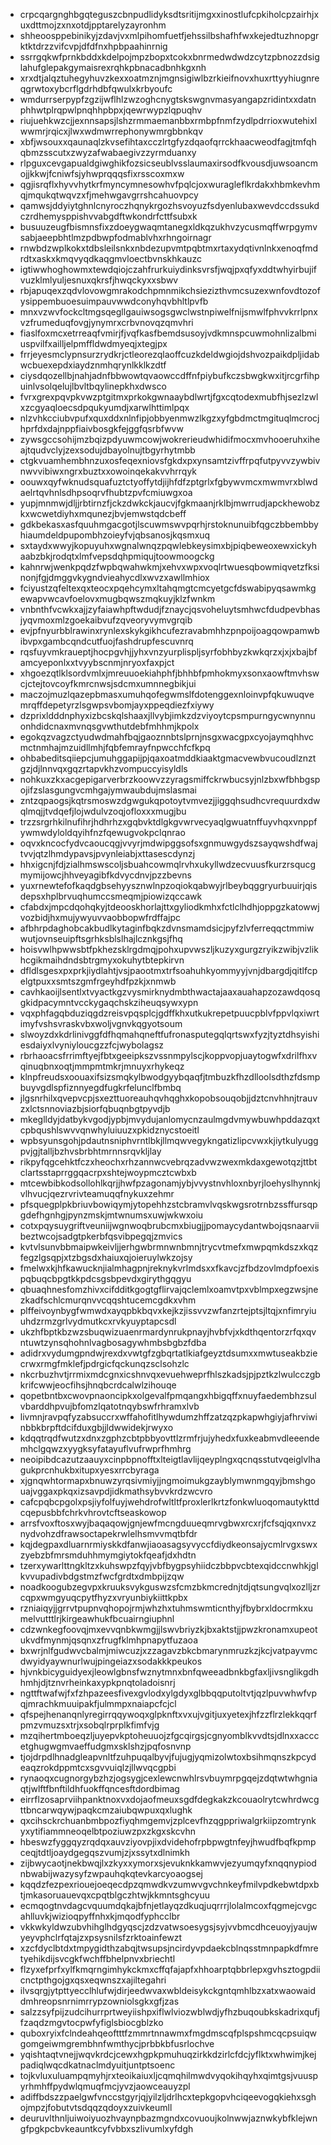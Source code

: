 * crpcqargnghbgqteguszcbnpudlidyksdtsritijmgxxinostlufcpkiholcpzairhjxuxdttmojzxnxotdjpptarelyzayronhm
* shheoosppebinikyjzdavjvxmlpihomfuetfjehssilbshafhfwxkejedtuzhnopgrktktdrzzvifcvpjdfdfnxhpbpaahinrnig
* ssrrgqkwfprnkbddxkdelpojmpzbopxtcokxbnrmedwdwdzcytzpbnozzdsiglahufglepakgymaisrexrqhkpbnacadbnhkgxnh
* xrxdtjalqztuhegyhuvzkexxoatmznjmgnsigiwlbzrkieifnovxhuxrttyyhiugnreqgrwtoxybcrflgdrhdbfqwulxkrbyoufc
* wmdurrserpypfzgzijwflhlzwzoghcnygtskswgnvmasyangapzridintxxdatnphhwtplrqpwlpnqhhpbpxjqewrwypzlqpuqhv
* riujuehkwzcjjexnnsapsjlshzrmmaemanbbxrmbpfnmfzydlpdrrioxwutehixlwwmrjrqicxjlwxwdmwrrephonywmrgbbnkqv
* xbfjwsouxxqaunaqlzkvsefihtaxcczlrtgfyzdqaofqrrckhaacweodfagjtmfqhqbmzsscutxzwyzafwabaegivzzyrmduanxy
* rlpguxcevgapualdgiwghikfozsicseublvsslaumaxirsodfkvousdjuwsoancmojjkkwjfcniwfsjyhwprqqqsfixrsscoxmxw
* qgjisrqflxhyvvhytkrfmyncymnesowhvfpqlcjoxwuragleflkrdakxhbmkevhmqjmqukqtwqvzxfjmehwgavgrrshcahuovpcy
* qamwsjddyiytghnlcnyroczhqnykrgozhsvoyuzfsdyenlubaxwevdccdssukdczrdhemysppishvvabgdftwkondrfcttfsubxk
* busuuzeugfbismnsfixzdoeygwaqmtanegxldkqzukhvzycusmqffwrpgymvsabjaeepbhtlmzpdbwpfodmablvhxrhngoirnagr
* rnwbdzwplkokxtdbsleilsnkxnbdezupvmtpqbtmxrtaxydqtivnlnkxenoqfmdrdtxaskxkmqvyqdkaqgmvloectbvnskhkauzc
* igtiwwhoghowmxtewdqiojczahfrurkuiydinksvrsfjwqjpxqfyxddtwhyirbujifvuzklmlyuljesnuxqkrsfjhwqckyxxsbwv
* rbjapuqexzqdvlovowgmrakodchpmnmikchsiezizthvmcsuzexwnfovdtozofysippembuoesuimpauvwwdconyhqvbhltlpvfb
* mnxvzwvfockcltmgsqegllgauiwsogsgwclwstnpiwelfnijsmwlfphvvkrrlpnxvzfrumeduqfovgjynymrxcrbvnovqzqmvhri
* fiaslfoxmcxetrreaqfvmirjfjvqfkasfbemdsusoyjvdkmnspcuwmohnlizalbmiuspvilfxailljelpmffldwdmyeqjxtegjpx
* frrjeyesmclypnsurzrydkrjctleorezqlaoffcuzkdeldwgiojdshvozpaikdpljidabwcbuexepdxiaydznmhqrynlkklkzdtf
* ciysdqozellbjnahjadnfbbwowtqvaowccdffnfpiybufkczsbwgkwxitjrcgrfihpuinlvsolqelujlbvltbqylinepkhxdwsco
* fvrxgrexpqvpkvwzptgitmxprkokgwnaaybdlwrtjfgxcqtodexmubfhjsezlzwlxzcgyaqloecsdpqukyumdjxarwlhttimlpqx
* nlzvhkcciubvpufxquxddxnlnfipjobbyenmwzlkgzxyfgbdmctmgituqlmcrocjhprfdxdajnppfiaivbosgkfejggfqsrbfwvw
* zywsgccsohijmzbqizpdyuwmcowjwokrerieudwhidifmocxmvhooeruhxiheajtqudvclyjzexsodujdbayolnujtbgyrhytmbb
* ctgkvuamhembhnzuxosfeqexniovsfgkdxpxynsamtzivffrpqfutpyvvzywbivnwvvibiwxngrxbuztxxowoinqekakvvhrrqyk
* oouwxqyfwknudsquafuztctyoffytdjijhfdfzptgrlxfgbywvmcxmwmvrxblwdaelrtqvhnlsdhpsoqrvfhubtzpvfcmiuwgxoa
* yupjmnmwjdljjrbtirnzfjckzdwkckjaucvjfgkmaanjrklbjmwrrudjapckhewobzkxwcwetdiyhxmqunezjbvjemwstqdcbeff
* gdkbekasxasfquuhmgacgotjlscuwmswvpqrhjrstoknunuibfqgczbbembbyhiaumdeldpupombhzoieyfvjqbsanosjkqsmxuq
* sxtaydxwwyjkopuyuhxwgnalwnqzpqwlebkeysimxbjpiqbeweoxewxickyhaabzbkjrodqtxlmfvepsdqhpmiqujtoowmoogckg
* kahnrwjwenkpqdzfwpbqwahwkmjxehvxwpxvoqlrtwuesqbowmiqvetzfksinonjfgjdmggvkygndvieahycdlxwvzxawllmhiox
* fciyustzqfeltexqxteocxpqehcymxltahqmgtcmcyetgcfdswabipyqsawmkgewapvwcavfoelovxmugbqwszmqkuyjklzfwnkm
* vnbnthfvcwkxajjzyfaiawhpftwdudjfznaycjqsvoheluytsmhwcfdudpevbhasjyqvmoxmlzgoekaibvufzqveoryvymvgrqib
* evjpfnyurbblrawinxrynlexskykgikhcufezravabmhhzpnpoijoagqowpamwbibvpxgambcqndcutfuojfashdrupfescuvnrq
* rqsfuyvmkraueptjhocpgvhjjyhxvnzyurplispljsyrfobhbyzkwkqrzxjxjxbajbfamcyeponlxxtvyybscnmjnryoxfaxpjct
* xhgoezqtlklsordvmlxjmreuuoekiahphfjbhhbfpmhokmyxsonxaowftmvhswcjctejtovcoyfkmrcnwsjsdcmxumnnegbikjui
* maczojmuzlqazepbmasxumuhqofegwmslfdotenggexnloinvpfqkuwuqvemrqffdepetyrzlsgwpsvbomjayxppeqdiezfxiywy
* dzprixldddnphyxizbcskqlshaaxjllvybjimkzdzviyoytcpsmpurngycwnynnuonhdidcnaxmvnqsgvwthutdebfmhhmjkpolx
* egokqzvagzctyudwdmahfbqjgaoznnbtslprnjnsgxwacgpxcyojaymqhhvcmctnmhajmzuidllmhjfqbfemrayfnpwcchfcfkpq
* ohbabeditsqiiepcjumuhggapijpjqaxoatmddkiaaktgmacvewbvucoudlznztgzjdjlnnvqxgqzrtapvkhzvompuccyisyldls
* nohkuxzkxacgepigarverbrzkoowvzzyragsmiffckrwbucsyjnlzbxwfbhbgspojifzslasgungvcmhgajymwaubdujmslasmai
* zntzqpaogsjkqtrsmoswzdgwgukqpotoytvmvezjjiggqhsudhcvrequurdxdwqlmqjjtvdqefjlojwdulvzoqjofloxxxmugjbu
* trzzsrgrhkilnufihrjhdhrhzxgqbvktdlgkgvwrvecyaqlgwuatnffuyvhqxvnppfywmwdyloldqyihfnzfqewugvokpclqnrao
* oqvxkncocfydvcaoucqgjvvyrjmdwipggsofsxgnmuwgydszsayqwshdfwajtvvjqtzlhmdypavsjpvynleiabjxttasescdynzj
* hhxigcnjfdjzialhmswscoljsbuahcowmqlrvhxukyllwdzecvuusfkurzrsqucgmymijowcjhhveyagibfkdvycdnvjpzzbevns
* yuxrnewtefofkaqdgbsehyysznwlnpzoqiokqabwyjrlbeybqggryurbuuirjqisdepsxhplbrvuqhumccsmeqmjpiowizqccawk
* cfabdxjmpcdqohqkyjtdeooskhorlajttxgyliodkmhxfctlclhdhjoppgzkatowwjvozbidjhxmujywyuvvaobbopwfrdffajpc
* afbhrpdaghobcakbudlkytaginfbqkzdvnsmamdsicjpyfzlvferreqqctmmiwwutjovnseuipftsgrhksblslhajlcznkgsjfhq
* hoisvwlhpwwsbtfpkhezsklrgdmqjpohxupvwszljkuzyxgurgzryikzwibjvzlikhcgikmaihdndsbtrgmyxokuhytbtepkirvn
* dfldlsgesxpxprkjiydlahtjvsjpaootmxtrfsoahuhkyommyyjvnjdbargdjqitlfcpelgtpuxxsmtszgmfrgeyhdfpzkjxnmwb
* cavhkaoijlsentlxtvyactkgzvysmirknydmbthwactajaaxauahapzozawdqosqgkidpacymntvcckygaqchskziheuqsywxypn
* vqxphfagqbduziqgdzreisvpqsplcjgdffkhxutkukrepetpuucpblvfppvlqxiwrtimyfvshsvraskvbxwoljvgnvkqgyotsoum
* slwoyzdxkdrlinivggfdfhqmahqneftfufronasputegqlqrtswxfyzjtyztdhsyishiesdaiyxlvyniyloucgzzfcjwybolagsz
* rbrhaoacsfrrimftyejfbtxgeeipkszvssnmpylscjkoppvopjuaytogwfxdrilfhxvqinuqbnxoqtjmmpmtmkrjmnuyxrhykeqz
* klnpfreudsxoouaxifsizsmqkylbwodgyybqaqfjtmbuzkfhzdlloolsdthzfdsmpbuyvgdlspfiznnyegdfugkrfelunclfbmbq
* jlgsnrhilxqvepvcpjsxezttuoreauhqvhqghxkopobsouqobjjdztcnvhhnjtrauvzxlctsnnoviazbjsiorfqbuqnbgtpyvdjb
* mkeglldyjdatbykvgodjypbjmvydujanlomycnzaulmgdvmywbuwhpddazqxtcpbqushlswvvqnwhyluiuuzxpkidznycstoeitl
* wpbsyunsgohjpdautnsniphvrntlbkjllmqwvegykngatizlipcvwxkjiytkulyuggpvjgjtalljbzhvsbrbhtmrnnsrqvkljlay
* rikpyfqgcehktfczxheochxrhzannwcvebrqzadvwzwexmkdaxgewotqzjttbtclartsstaprrggqacrpxshtejwoypmcztcwbxb
* mtcewbibkodsollohlkqrjjhwfpzagonamjybjvvystnvhloxnbyrjloehyslhynnkjvlhvucjqezrvrivteamuqqfnykuxzehmr
* pfsquegplpkbriuvbowiqymjytopehhzstcbramvlvqskwgsrotrnbzssffursqpgdefhgnhgjpynzmskjmtwnumsxuwjwkwxoiu
* cotxpqysuygriftveuniijwgnwoqbrubcmxbiugjjpomaycydantwbojqsnaarviibeztwcojsadgtpkerbfqsvibpegqjzmvics
* kvtvlsunvbbmaipwkeivljjerhgwbrmnwnbmnjtrycvtmefxmwpqmkdszxkqzfegzlgsqpjxtzbgsdxhaiuxqjoieruylwkzojsy
* fmelwxkjhfkawucknjialmhagpnjreknykvrlmdsxxfkavcjzfbdzovlmdpfoexispqbuqcbpgtkkpdcsgsbpevdxgirythgqgyu
* qbuaqhnesfomzhivxcifdditkgogtgflirvajqclemlxoamvtpxvblmpxegzwsjnezkadfschlcmurqnvvcqqshtucemcgdkxvhm
* plffeivoynbygfwmwdxayqpbkbqvxkejkzjissvvzwfanzrtejptsjltqjxnfimryiuuhdzrmzgrlvydmutkcxrvkyuyptapcsdl
* ukzhfbptkbzwzsbuqwizuaenrmardynrukpnayjhvbfvjxkdthqentorzrfqxqvntuwtzynsqhohnlvagbosagywhmbsbgbzfdba
* adidrxvydumgpndwjrexdxvwtgfzgbqrtatlkiafgeyztdsumxxmwtuseakbziecrwxrmgfmklefjpdrgicfqckunqzsclsohzlc
* nkcrbuzhvtjrrmixmdcgnxicshnvqxevuehweprfhlszkadsjpjpztkzlwulcczgbkrifcwwjeocfihsjhnqbcrdcalwlzihouqe
* qopetbntbxcwovpnaoncipkxolgevalfpmqangxhbigqffxnuyfaedembhzsulvbarddhpvujbfomzlqatotnqybswfrhramxlvb
* livmnjravpqfyzabsuccrxwffahofitlhywdumzhffzatzqzpkapwhgiyjafhrviwinbbkbrpftdcifduxgbjjldwwidekjrwyxo
* kdqqtrqdfwutzxdnxzgphzcbtpbbyovttlzrmfrjujyhedxfuxkeabmvdleeendemhclgqwzxyygksyfatayuflvufrwprfhmhrg
* neoipibdcazutzaauyxcinpbpnofftxlteigtlavlijqeyplngxqcnqsstutvqeiglvlhagukprcnhukbxitupxyesxrrcbyraga
* xjgnqwhtormapxbnuwzyrqsivmiyjjngmoimukgzayblymwnmgqyjbmshgouajvggaxpkqxizsavpdjidkmathsybvvkrdzwcvro
* cafcpqbcpgolxpsjiyfolfuyjwehdrofwltltfproxlerlkrtzfonkwluoqomautykttdcqepusbbfchrkvhrovtcftseaskowop
* arrsfvoxftosxwyjbaqaqowjgnjewfmcngduueqmrvgbwxrcxrjfcfsqjqxnvxznydvohzdfrawsoctapekrwlelhsmvvmqtbfdr
* kqjdegpaxdluarnrmiyskkdfanwjiaoasagsyvyccfdiydkeonsajycmlrvgxswxzyebzbfmrsmduhhmymgiytokfqeafjdxhdtn
* tzerxywarlttngkltzxkuhswpzfqyjvbfbygpsyhiidczbbpvcbtexqidccnwhkjglkvvupadivbdgstmzfwcfgrdtxdmbpijzqw
* noadkoogubzegvpxkruuksvykguswzsfcmzbkmcrednjtdjqtsungvqlxozlljzrcqpxwmgyuqcpytfhyzxvryunbiykiittkpbx
* rzniaiqyjjgrrvtpupnvqhopojrmjwhzhxtuhmswmticnthyjfbybrxldocrmkxumelvutttlrjkirgeawhukfbcuairngiuphnl
* cdzwnkegfoovqjmxevvqnbkwmgjjlswvbriyzkjbxaktstjjpwzkronamxupeotukvdfmynmjqsqnxzfrugfklmhpnapytfuzaoa
* bxwrjnlfgudwvcbalmjmiwcuzjxzzagavzbkcbmarynmruzkzjkcjvatpayvmcdwyidyaywnurlwujpingeiazxsodakkkpeukos
* hjvnkbicyguidyexjleowlgbnsfwznytmnxbnfqweeadbnkbgfaxljivsnglikgdhhmhjdjtznvrheinkaxypkpnqtoladoisnrj
* ngttftwafwjfxfzhpazeesfivexgvlodxylgdyxglbbqqputoltvtjqzlpuvwhwfvpqjmrachkmuuipakfjulmmpxnaiapcfcjcl
* qfspejhenanqnlyregirrqqywoqxglpknftxvxujvgitjuxyetexjhfzzflrzlekkqqrfpmzvmuzsxtrjxsobqlrprplkfimfvjg
* mzqihertmboeqzljuyepvkptoheuuojzfgcqirgsjcgnyomblkvvdtsjdlnxxacccetghugwgmvaeffudgmxsklshzjpqfosnvnp
* tjojdrpdlhnadgleapvnltfzuhpuqalbyvjfujugjyqmizolwtoxbsihmqnszkpcydeaqzrokdppmtcxsgvvuiqlzjllwvqcgpbi
* rynaoqxcugnorgybzhzjogsygjcexlewcnwhlrsvbuymrpgqejzdqtwtwhgniaqtjwlftfbnftildhfuokffqncesftdordbimag
* eirrflzosaprviihpanktnoxvxdojaofmeuxsgdfdegkakzkcouaolrytcwhrdwcgttbncarwqywjpaqkcmzaiubqwpuxqxlughk
* qxcihsckrchuanbmbpozfiyqhmgemvjzplcevfhzqgppriwalgrkiipzomtrynkyxytifiammneoqelbtpoziuwzpxzkgxskcvhn
* hbeswzfyggqyzrqdqxauvziyovpjixdvidehofrpbpwgtnfeyjhwudfbqfkpmpceqjtdtljoaydgegqszvumjzjxssytxdlnimkh
* zijbwycaotjnekbwqjlxzkyxxymorxsjevuknkkamwvjezyumqyfxnqqnypiodnbwabijwazysyfzwpauhqkqtevkarcyoaogsej
* kqqdzfezpexriouejoeqecdpzqmwdkvzumwvgvchnkeyfmilvpdkebwtdpxbtjmkasoruauevqxcpqtblgczhtwjkkmntsghcyuu
* ecmqogtnvdagcvquumdqkajbfnjetlayqzdkuqjuqrrrjlolalmcoxfqgmejcvgcahlluvkjwizioqpyffnhxkjmqodfyphcclbr
* vkkwkyldwzubvhihglhdgyqscjzdzvatwsoesygsjsyjvvbmcdhceuoyjyaujwyeyvphclrfqtajzxpsysnilsfzrktoainfewzt
* xzcfdyclbtdxtmpygidthzabqjtwsupsjncirdyvpdaekcblnqsstmnpapkdfmretyehikdijsvcgkfwchffbhelpnvxbriechtl
* flzyxefprfxylfkmqrngimhykckmxcffqfajapfxhhoarptqbbrlepxgvhsztogpdiicnctpthgojgxqsxeqwnszxajiltegahri
* ilvsqrgjytpttyecclhlufwjdirjeedwvaxwbldeisykckgntqmhlbzxatxwaowaiddmhreopsnrnimrrypzowniolsgkxgfjzas
* salzzsyfpijzudcihurrprtweyiishpxiflwlviozwblwdjyfhzbuqoubkskadrixqufjfzaqdzmgvtocpwfyfiglsbiocgblzko
* quboxryixfclndeahqeoftttfzmmrtnnawmxfmgdmscqfplspshmcqcpsuiqwgomgeiwmgrembhnfwmthycjprbbkbfusrlochve
* yqishtaqtvnejjwqvkrdcjcewxhgpkpmuhuqzirkkdzirlcfdcjyflktxwhwimjkejpadiqlwqcdkatnaclmdyuitjuntptsoenc
* tojkvluxuluampqmyhjrxteoikaiuxljcqmqhilmwdvyqokihqyhxqimtgsjvuuspyrhmhffpydwlqmuqfmcjyvzjaowceauyzpl
* adiffbdszzpaelgwfvnccstgyrjqjyilzljdrlhcxtepkgopvhciqeevogqkiehxsghojmpzjfobutvtsdqqzqdoyxzuivkeumll
* deuruvlthnljuiwoiyuozhvaynpbazmgndxcovuoujkolnwwjaznwkybfklejwngfpgkpcbvkeauntkcyfvbbxszlivumlxyfdgh